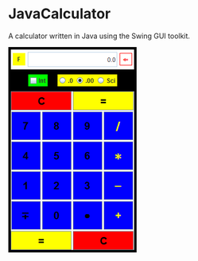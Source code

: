 # JavaCalculator

A calculator written in Java using the Swing GUI toolkit.

![Screenshot](./Source+Images/splashScreenCalculatorIcon.png?raw=true "Screenshot")
